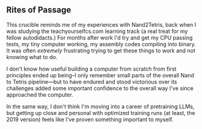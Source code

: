## Rites of Passage

This crucible reminds me of my experiences with Nand2Tetris, back when I was studying the teachyourselfcs.com learning track (a real treat for my fellow autodidacts.) For months after work I'd try and get my CPU passing tests, my tiny computer working, my assembly codes compiling into binary. It was often _extremely_ frustrating trying to get these things to work and not knowing what to do.

I don't know how useful building a computer from scratch from first principles ended up being–I only remember small parts of the overall Nand to Tetris pipeline—but to have endured and stood victorious over its challenges added some important confidence to the overall way I've since approached the computer.

In the same way, I don't think I'm moving into a career of pretraining LLMs, but getting up close and personal with optimized training runs (at least, the 2019 version) feels like I've proven something important to myself.
